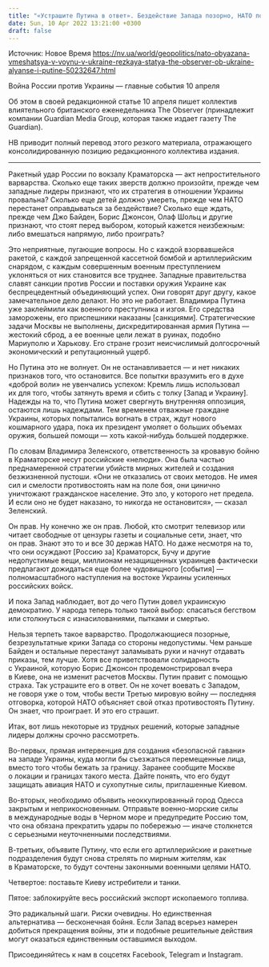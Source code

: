 ```yaml
---
title: "«Устрашите Путина в ответ». Бездействие Запада позорно, НАТО пора сделать пять радикальных шагов для Украины — резкое обращение The Observer"
date: Sun, 10 Apr 2022 13:21:00 +0300
draft: false
---
```

Источник: Новое Время https://nv.ua/world/geopolitics/nato-obyazana-vmeshatsya-v-voynu-v-ukraine-rezkaya-statya-the-observer-ob-ukraine-alyanse-i-putine-50232647.html


Война России против Украины — главные события 10 апреля

Об этом в своей редакционной статье 10 апреля пишет коллектив влиятельного британского еженедельника The Observer (принадлежит компании Guardian Media Group, которая также издает газету The Guardian).

НВ приводит полный перевод этого резкого материала, отражающего консолидированную позицию редакционного коллектива издания.

***

Ракетный удар России по вокзалу Краматорска — акт непростительного варварства. Сколько еще таких зверств должно произойти, прежде чем западные лидеры признают, что их стратегия в отношении Украины провальна? Сколько еще детей должно умереть, прежде чем НАТО перестанет оправдываться за бездействие? Сколько еще ждать, прежде чем Джо Байден, Борис Джонсон, Олаф Шольц и другие признают, что стоят перед выбором, который кажется неизбежным: либо вмешаться напрямую, либо проиграть?

Это неприятные, пугающие вопросы. Но с каждой взорвавшейся ракетой, с каждой запрещенной кассетной бомбой и артиллерийским снарядом, с каждым совершенным военным преступлением уклоняться от них становится все труднее. Западные правительства славят санкции против России и поставки оружия Украине как беспрецедентный объединяющий успех. Они говорят друг другу, какое замечательное дело делают. Но это не работает. Владимира Путина уже заклеймили как военного преступника и изгоя. Его средства заморожены, его приспешники наказаны [санкциями]. Стратегические задачи Москвы не выполнены, дискредитированная армия Путина — жестокий сброд, а ее военные цели лежат в руинах, подобно Мариуполю и Харькову. Его стране грозит неисчислимый долгосрочный экономический и репутационный ущерб.

Но Путина это не волнует. Он не останавливается — и нет никаких признаков того, что остановится. Все попытки вразумить его в духе «доброй воли» не увенчались успехом: Кремль лишь использовал их для того, чтобы затянуть время и сбить с толку [Запад и Украину]. Надежды на то, что Путина может свергнуть внутренняя оппозиция, остаются лишь надеждами. Тем временем отважные граждане Украины, которых попытались вогнать в страх, ждут нового кошмарного удара, пока их президент умоляет о больших объемах оружия, большей помощи — хоть какой-нибудь большей поддержке.

По словам Владимира Зеленского, ответственность за кровавую бойню в Краматорске несут российские «нелюди». Она была частью преднамеренной стратегии убийств мирных жителей и создания безжизненной пустоши. «Они не отказались от своих методов. Не имея сил и смелости противостоять нам на поле боя, они цинично уничтожают гражданское население. Это зло, у которого нет предела. И если оно не будет наказано, то никогда не остановится», — сказал Зеленский.

Он прав. Ну конечно же он прав. Любой, кто смотрит телевизор или читает свободные от цензуры газеты и социальные сети, знает, что он прав. Знают это то и все 30 держав НАТО. Но даже несмотря на то, что они осуждают [Россию за] Краматорск, Бучу и другие недопустимые вещи, миллионам незащищенных украинцев фактически предлагают дожидаться еще более чудовищного [события] — полномасштабного наступления на востоке Украины усиленных российских войск.

И пока Запад наблюдает, вот до чего Путин довел украинскую демократию. У народа теперь только такой выбор: спасаться бегством или столкнуться с изнасилованиями, пытками и смертью.

Нельзя терпеть такое варварство. Продолжающиеся позорные, безрезультатные крики Запада со стороны недопустимы. Чем раньше Байден и остальные перестанут заламывать руки и начнут отдавать приказы, тем лучше. Хотя все приветствовали солидарность с Украиной, которую Борис Джонсон продемонстрировал вчера в Киеве, она не изменит расчетов Москвы. Путин правит с помощью страха. Так устрашите его в ответ. Он не хочет воевать с Западом, не говоря уже о том, чтобы вести Третью мировую войну — последняя отговорка, которой НАТО объясняет свой отказ противостоять Путину. Он знает, что проиграет. И это его страшит.

Итак, вот лишь некоторые из трудных решений, которые западные лидеры должны срочно рассмотреть.

Во-первых, прямая интервенция для создания «безопасной гавани» на западе Украины, куда могли бы съезжаться перемещенные лица, вместо того чтобы бежать за границу. Заранее сообщите Москве о локации и границах такого места. Дайте понять, что его будут защищать авиация НАТО и сухопутные силы, приглашенные Киевом.

Во-вторых, необходимо объявить неоккупированный город Одесса закрытым и неприкосновенным. Отправьте военно-морские силы в международные воды в Черном море и предупредите Россию том, что она обязана прекратить удары по побережью — иначе столкнется с серьезными неуточненными последствиями.

В-третьих, объявите Путину, что если его артиллерийские и ракетные подразделения будут снова стрелять по мирным жителям, как в Краматорске, то будут сочтены законными военными целями НАТО.

Четвертое: поставьте Киеву истребители и танки.

Пятое: заблокируйте весь российский экспорт ископаемого топлива.

Это радикальный шаги. Риски очевидны. Но единственная альтернатива — бесконечная бойня. Если Запад всерьез намерен добиться прекращения войны, эти и подобные решительные действия могут оказаться единственным оставшимся выходом.

Присоединяйтесь к нам в соцсетях Facebook, Telegram и Instagram.

